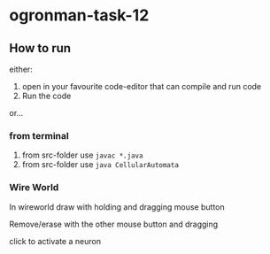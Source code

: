 # ogronman-task-12


## How to run

either:

1. open in your favourite code-editor that can compile and run code
2. Run the code

or...

### from terminal

1. from src-folder use `javac *.java`
2. from src-folder use `java CellularAutomata`





### Wire World
In wireworld draw with holding and dragging mouse button

Remove/erase with the other mouse button and dragging

click to activate a neuron
